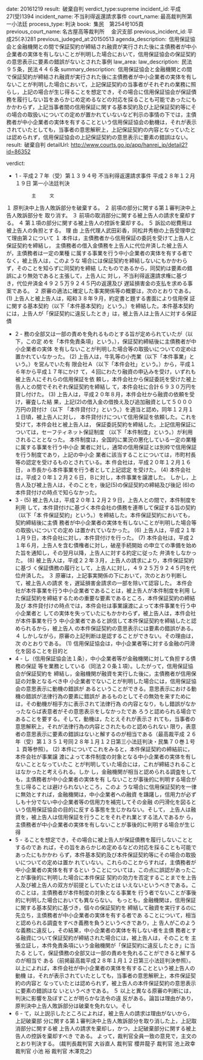 
date: 20161219
result:  破棄自判
verdict_type:supreme
incident_id: 平成27(受)1394
incident_name: 不当利得返還請求事件
court_name: 最高裁判所第一小法廷
process_type: 判決
book:  集民　第254号105頁
previous_court_name: 名古屋高等裁判所 　金沢支部
previous_incident_id: 平成25(ネ)281
previous_judeged_at:20150513
agenda_description:  信用保証協会と金融機関との間で保証契約が締結され融資が実行された後に主債務者が中小企業者の実体を有しないことが判明した場合において，信用保証協会の保証契約の意思表示に要素の錯誤がないとされた事例
law_area: 
law_description:  民法９５条，民法４４６条
summary_description:  信用保証協会と金融機関との間で保証契約が締結され融資が実行された後に主債務者が中小企業者の実体を有しないことが判明した場合において，上記保証契約の当事者がそれぞれの業務に照らし，上記の場合が生じ得ることを想定でき，その場合に信用保証協会が保証債務を履行しない旨をあらかじめ定めるなどの対応を採ることも可能であったにもかかわらず，上記当事者間の信用保証に関する基本契約及び上記保証契約等にその場合の取扱いについての定めが置かれていないなど判示の事情の下では，主債務者が中小企業者の実体を有することという信用保証協会の動機は，それが表示されていたとしても，当事者の意思解釈上，上記保証契約の内容となっていたとは認められず，信用保証協会の上記保証契約の意思表示に要素の錯誤はない。
result:  破棄自判
detailUrl: http://www.courts.go.jp/app/hanrei_jp/detail2?id=86352

verdict:

- 1 - 
平成２７年（受）第１３９４号 不当利得返還請求事件
平成２８年１２月１９日 第一小法廷判決 
 
            主     文 
１ 原判決中上告人敗訴部分を破棄する。 
２ 前項の部分に関する第１審判決中上告人敗訴部分を
取り消す。 
３ 前項の取消部分に関する被上告人の請求を棄却する。 
４ 第１項の部分に関する被上告人の控訴を棄却する。 
５ 訴訟の総費用は被上告人の負担とする。 
            理     由 
 上告代理人武田彩香，同松井秀樹の上告受理申立て理由第２について 
 １ 本件は，主債務者から信用保証の委託を受けて上告人と保証契約を締結し，
主債務者の借入金債務を上告人に代位弁済した被上告人が，主債務者は一定の業種
に属する事業を行う中小企業者の実体を有する者でなく，被上告人は，このような
場合には保証契約を締結しないにもかかわらず，そのことを知らずに同契約を締結
したものであるから，同契約は要素の錯誤により無効であると主張して，上告人に
対し，不当利得返還請求権に基づき，代位弁済金４９２５万９２４５円の返還及び
遅延損害金の支払を求める事案である。 
 ２ 原審の適法に確定した事実関係等の概要は，次のとおりである。 
 (1) 上告人と被上告人は，昭和３８年９月，約定書と題する書面により信用保
証に関する基本契約（以下「本件基本契約」という。）を締結した。本件基本契約
には，上告人が「保証契約に違反したとき」は，被上告人は上告人に対する保証債
- 2 - 
務の全部又は一部の責めを免れるものとする旨が定められていたが（以下，この定
めを「本件免責条項」という。），保証契約締結後に主債務者が中小企業者の実体
を有しないことが判明した場合等の取扱いについての定めは置かれていなかった。 
 (2) 上告人は，牛乳等の小売業（以下「本件事業」という。）を営んでいた有
限会社Ａ（以下「本件会社」という。）から，平成１６年から平成１７年にかけ
て，４回にわたり融資の申込みを受け，いずれも被上告人にそれらの信用保証を依
頼し，本件会社から保証委託を受けた被上告人との間でそれぞれ保証契約を締結し
て，本件会社に合計６９３０万円を貸し付けた。 
 (3) 上告人は，平成２０年８月，本件会社から融資の依頼を受け，審査した結
果，上記(2)の借入金の借換え及び追加融資として５０００万円の貸付け（以下
「本件貸付け」という。）を適当と認め，同年１２月１１日頃，被上告人に対し，
本件貸付けについて信用保証を依頼した。これを受けて，本件会社と被上告人は，
保証委託契約を締結した。上記信用保証については，セーフティネット保証制度
（以下「本件制度」という。）が利用されることとなった。 
 本件制度は，全国的に業況の悪化している一定の業種に属する事業を行う中小企
業者に対し，通常の信用保証とは別枠で信用保証を行う制度であり，上記の中小企
業者に該当することについては，市町村長等の認定を受けるものとされている。本
件会社は，平成２０年１２月１６日，ａ市長から本件事業を行う者として上記認定
を受けた。 
 (4) 本件会社は，平成２０年１２月２６日，Ｂに対し，本件事業を譲渡した。
しかし，上告人及び被上告人は，そのことを，後記(5)の保証契約の締結及び後記
(6)の本件貸付けの時点で知らなかった。 
- 3 - 
 (5) 被上告人は，平成２０年１２月２９日，上告人との間で，本件制度を利用
して，本件貸付けに基づく本件会社の債務を連帯して保証する旨の契約（以下「本
件保証契約」という。）を締結した。本件保証契約においても，契約締結後に主債
務者が中小企業者の実体を有しないことが判明した場合等の取扱いについての定め
は置かれていなかった。 
 (6) 上告人は，平成２１年１月９日，本件会社に対し，本件貸付けを行った。 
 (7) 本件会社は，平成２１年６月，上告人を含む債権者に対し，破産手続開始
の申立ての準備を始めた旨を通知し，その翌月以降，上告人に対する約定に従った
弁済をしなかった。 
 (8) 被上告人は，平成２２年３月，上告人の請求により，本件保証契約に基づ
く保証債務の履行として，上告人に対し，４９２５万９２４５円を代位弁済した。 
 ３ 原審は，上記事実関係の下において，次のとおり判断して，被上告人の請求
を，遅延損害金請求の一部を除いて認容した。 
 本件会社が本件事業を行う中小企業者であることは，被上告人が本件制度を利用
した保証契約を締結するための重要な要素であるところ，本件保証契約の締結及び
本件貸付けの時点では，本件会社は事業譲渡によって本件事業を行う中小企業者と
しての実体を失っていたにもかかわらず，被上告人は，本件会社が本件事業を行う
中小企業者であると誤信して本件保証契約を締結したと認められるから，被上告人
の本件保証契約の意思表示には要素の錯誤がある。 
 ４ しかしながら，原審の上記判断は是認することができない。その理由は，次
のとおりである。 
 (1) 信用保証協会は，中小企業者等に対する金融の円滑化を図ることを目的と
- 4 - 
し（信用保証協会法１条），中小企業者等が金融機関に対して負担する債務の保証
等を業務としている（同法２０条１項）。したがって，信用保証協会が保証契約を
締結し，金融機関が融資を実行した後に，主債務者が信用保証の対象となるべき中
小企業者でないことが判明した場合には，信用保証協会の意思表示に動機の錯誤が
あるということができる。意思表示における動機の錯誤が法律行為の要素に錯誤が
あるものとしてその無効を来すためには，その動機が相手方に表示されて法律行為
の内容となり，もし錯誤がなかったならば表意者がその意思表示をしなかったであ
ろうと認められる場合であることを要する。そして，動機は，たとえそれが表示さ
れても，当事者の意思解釈上，それが法律行為の内容とされたものと認められない
限り，表意者の意思表示に要素の錯誤はないと解するのが相当である（最高裁平成
２６年（受）第１３５１号同２８年１月１２日第三小法廷判決・民集７０巻１号１
頁等参照）。 
 (2) 本件についてこれをみると，本件保証契約の締結前に，本件会社が事業譲
渡によって本件制度の対象となる中小企業者の実体を有しないこととなっていたこ
とが判明していた場合には，これが締結されることはなかったと考えられる。しか
し，金融機関が相当と認められる調査をしても，主債務者が中小企業者の実体を有
しないことが事後的に判明する場合が生じ得ることは避けられないところ，このよ
うな場合に信用保証契約を一律に無効とすれば，金融機関は，中小企業者への融資
を躊躇し，信用力が必ずしも十分でない中小企業者等の信用力を補完してその金融
の円滑化を図るという信用保証協会の目的に反する事態を生じかねない。そして，
上告人は融資を，被上告人は信用保証を行うことをそれぞれ業とする法人であるか
ら，主債務者が中小企業者の実体を有しないことが事後的に判明する場合が生じ得
- 5 - 
ることを想定でき，その場合に被上告人が保証債務を履行しないこととするのであ
れば，その旨をあらかじめ定めるなどの対応を採ることも可能であったにもかかわ
らず，本件基本契約及び本件保証契約等にその場合の取扱いについての定めは置か
れていない。これらのことからすれば，主債務者が中小企業者の実体を有するとい
うことについては，この点に誤認があったことが事後的に判明した場合に本件保証
契約の効力を否定することまでを上告人及び被上告人の双方が前提としていたとは
いえないというべきである。このことは，主債務者が本件制度の対象となる事業を
行う者でないことが事後的に判明した場合においても異ならない。 
 もっとも，金融機関は，信用保証に関する基本契約に基づき，個々の保証契約を
締結して融資を実行するのに先立ち，主債務者が中小企業者の実体を有する者であ
ることについて，相当と認められる調査をすべき義務を負うというべきであり，上
告人がこのような義務に違反し，その結果，中小企業者の実体を有しない者を主債
務者とする融資について保証契約が締結された場合には，被上告人は，そのことを
主張立証し，本件免責条項にいう金融機関が「保証契約に違反したとき」に当たる
として，保証債務の全部又は一部の責めを免れることができると解するのが相当で
ある（前掲最高裁平成２８年１月１２日第三小法廷判決参照）。 
 以上によれば，本件会社が中小企業者の実体を有することという被上告人の動機
は，それが表示されていたとしても，当事者の意思解釈上，本件保証契約の内容と
なっていたとは認められず，被上告人の本件保証契約の意思表示に要素の錯誤はな
いというべきである。 
 ５ 以上と異なる原審の判断には，判決に影響を及ぼすことが明らかな法令の違
反がある。論旨は理由があり，原判決中上告人敗訴部分は破棄を免れない。そし
- 6 - 
て，以上説示したところによれば，被上告人の請求は理由がないから，上記破棄部
分に関する第１審判決中上告人敗訴部分を取り消した上，上記取消部分に関する被
上告人の請求を棄却し，かつ，上記破棄部分に関する被上告人の控訴を棄却すべき
である。 
 よって，裁判官全員一致の意見で，主文のとおり判決する。 
(裁判長裁判官 大谷直人 裁判官 櫻井龍子 裁判官 池上政幸 裁判官 
 小池 裕 裁判官 木澤克之) 
 
 

                    